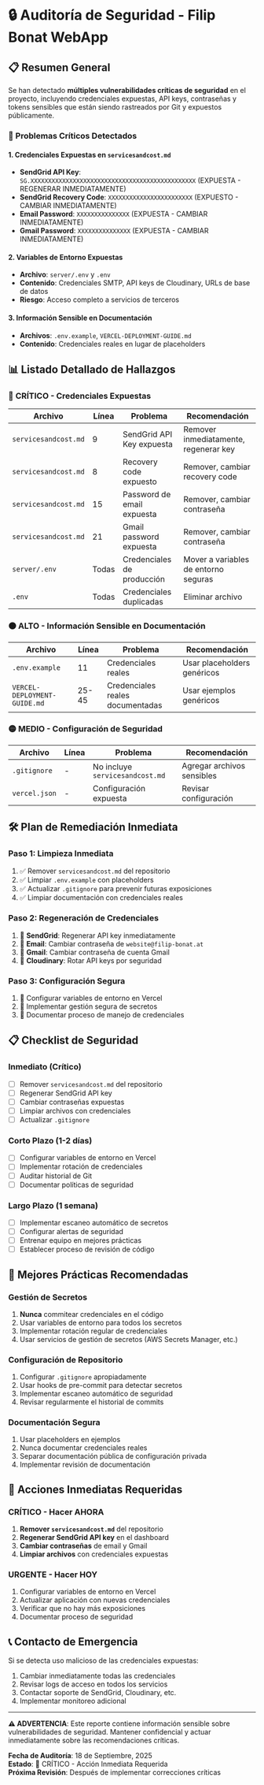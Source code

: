 # 🔒 Auditoría de Seguridad - Filip Bonat WebApp

## 📋 Resumen General

Se han detectado **múltiples vulnerabilidades críticas de seguridad** en el proyecto, incluyendo credenciales expuestas, API keys, contraseñas y tokens sensibles que están siendo rastreados por Git y expuestos públicamente.

### 🚨 Problemas Críticos Detectados

#### **1. Credenciales Expuestas en `servicesandcost.md`**
- **SendGrid API Key**: `SG.XXXXXXXXXXXXXXXXXXXXXXXXXXXXXXXXXXXXXXXXXXXXXXX` (EXPUESTA - REGENERAR INMEDIATAMENTE)
- **SendGrid Recovery Code**: `XXXXXXXXXXXXXXXXXXXXXXXX` (EXPUESTO - CAMBIAR INMEDIATAMENTE)
- **Email Password**: `XXXXXXXXXXXXXXX` (EXPUESTA - CAMBIAR INMEDIATAMENTE)
- **Gmail Password**: `XXXXXXXXXXXXXXX` (EXPUESTA - CAMBIAR INMEDIATAMENTE)

#### **2. Variables de Entorno Expuestas**
- **Archivo**: `server/.env` y `.env`
- **Contenido**: Credenciales SMTP, API keys de Cloudinary, URLs de base de datos
- **Riesgo**: Acceso completo a servicios de terceros

#### **3. Información Sensible en Documentación**
- **Archivos**: `.env.example`, `VERCEL-DEPLOYMENT-GUIDE.md`
- **Contenido**: Credenciales reales en lugar de placeholders

## 📊 Listado Detallado de Hallazgos

### 🔴 **CRÍTICO - Credenciales Expuestas**

| Archivo | Línea | Problema | Recomendación |
|---------|-------|----------|---------------|
| `servicesandcost.md` | 9 | SendGrid API Key expuesta | Remover inmediatamente, regenerar key |
| `servicesandcost.md` | 8 | Recovery code expuesto | Remover, cambiar recovery code |
| `servicesandcost.md` | 15 | Password de email expuesta | Remover, cambiar contraseña |
| `servicesandcost.md` | 21 | Gmail password expuesta | Remover, cambiar contraseña |
| `server/.env` | Todas | Credenciales de producción | Mover a variables de entorno seguras |
| `.env` | Todas | Credenciales duplicadas | Eliminar archivo |

### 🟠 **ALTO - Información Sensible en Documentación**

| Archivo | Línea | Problema | Recomendación |
|---------|-------|----------|---------------|
| `.env.example` | 11 | Credenciales reales | Usar placeholders genéricos |
| `VERCEL-DEPLOYMENT-GUIDE.md` | 25-45 | Credenciales reales documentadas | Usar ejemplos genéricos |

### 🟡 **MEDIO - Configuración de Seguridad**

| Archivo | Línea | Problema | Recomendación |
|---------|-------|----------|---------------|
| `.gitignore` | - | No incluye `servicesandcost.md` | Agregar archivos sensibles |
| `vercel.json` | - | Configuración expuesta | Revisar configuración |

## 🛠️ Plan de Remediación Inmediata

### **Paso 1: Limpieza Inmediata**
1. ✅ Remover `servicesandcost.md` del repositorio
2. ✅ Limpiar `.env.example` con placeholders
3. ✅ Actualizar `.gitignore` para prevenir futuras exposiciones
4. ✅ Limpiar documentación con credenciales reales

### **Paso 2: Regeneración de Credenciales**
1. 🔄 **SendGrid**: Regenerar API key inmediatamente
2. 🔄 **Email**: Cambiar contraseña de `website@filip-bonat.at`
3. 🔄 **Gmail**: Cambiar contraseña de cuenta Gmail
4. 🔄 **Cloudinary**: Rotar API keys por seguridad

### **Paso 3: Configuración Segura**
1. 🔧 Configurar variables de entorno en Vercel
2. 🔧 Implementar gestión segura de secretos
3. 🔧 Documentar proceso de manejo de credenciales

## 📋 Checklist de Seguridad

### Inmediato (Crítico)
- [ ] Remover `servicesandcost.md` del repositorio
- [ ] Regenerar SendGrid API key
- [ ] Cambiar contraseñas expuestas
- [ ] Limpiar archivos con credenciales
- [ ] Actualizar `.gitignore`

### Corto Plazo (1-2 días)
- [ ] Configurar variables de entorno en Vercel
- [ ] Implementar rotación de credenciales
- [ ] Auditar historial de Git
- [ ] Documentar políticas de seguridad

### Largo Plazo (1 semana)
- [ ] Implementar escaneo automático de secretos
- [ ] Configurar alertas de seguridad
- [ ] Entrenar equipo en mejores prácticas
- [ ] Establecer proceso de revisión de código

## 🔐 Mejores Prácticas Recomendadas

### **Gestión de Secretos**
1. **Nunca** commitear credenciales en el código
2. Usar variables de entorno para todos los secretos
3. Implementar rotación regular de credenciales
4. Usar servicios de gestión de secretos (AWS Secrets Manager, etc.)

### **Configuración de Repositorio**
1. Configurar `.gitignore` apropiadamente
2. Usar hooks de pre-commit para detectar secretos
3. Implementar escaneo automático de seguridad
4. Revisar regularmente el historial de commits

### **Documentación Segura**
1. Usar placeholders en ejemplos
2. Nunca documentar credenciales reales
3. Separar documentación pública de configuración privada
4. Implementar revisión de documentación

## 🚨 Acciones Inmediatas Requeridas

### **CRÍTICO - Hacer AHORA**
1. **Remover `servicesandcost.md`** del repositorio
2. **Regenerar SendGrid API key** en el dashboard
3. **Cambiar contraseñas** de email y Gmail
4. **Limpiar archivos** con credenciales expuestas

### **URGENTE - Hacer HOY**
1. Configurar variables de entorno en Vercel
2. Actualizar aplicación con nuevas credenciales
3. Verificar que no hay más exposiciones
4. Documentar proceso de seguridad

## 📞 Contacto de Emergencia

Si se detecta uso malicioso de las credenciales expuestas:
1. Cambiar inmediatamente todas las credenciales
2. Revisar logs de acceso en todos los servicios
3. Contactar soporte de SendGrid, Cloudinary, etc.
4. Implementar monitoreo adicional

---

**⚠️ ADVERTENCIA**: Este reporte contiene información sensible sobre vulnerabilidades de seguridad. Mantener confidencial y actuar inmediatamente sobre las recomendaciones críticas.

**Fecha de Auditoría**: 18 de Septiembre, 2025  
**Estado**: 🔴 CRÍTICO - Acción Inmediata Requerida  
**Próxima Revisión**: Después de implementar correcciones críticas
